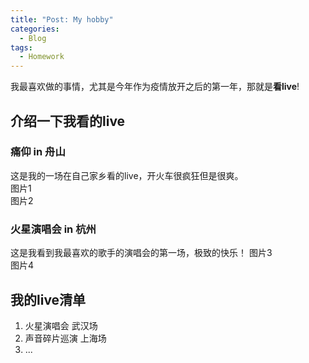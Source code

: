 ```yaml
---
title: "Post: My hobby"
categories:
  - Blog
tags:
  - Homework
---
```


我最喜欢做的事情，尤其是今年作为疫情放开之后的第一年，那就是**看live**!  
## 介绍一下我看的live
### 痛仰 in 舟山
这是我的一场在自己家乡看的live，开火车很疯狂但是很爽。  
图片1  
图片2  

### 火星演唱会 in 杭州
这是我看到我最喜欢的歌手的演唱会的第一场，极致的快乐！
图片3  
图片4  

## 我的live清单 
1. 火星演唱会 武汉场
2. 声音碎片巡演 上海场
3. ...
